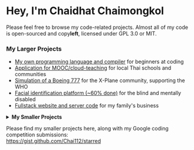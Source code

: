 # Hey, I'm Chaidhat Chaimongkol
Please feel free to browse my code-related projects. Almost all of my code is open-sourced and copy**left**, licensed under GPL 3.0 or MIT.
### My Larger Projects
- [My own programming language and compiler](https://github.com/Chai112/MinC-Compiler) for beginners at coding
- [Application for MOOC/cloud-teaching](https://github.com/Ike-Chai/Laymanns) for local Thai schools and communities
- [Simulation of a Boeing 777](https://github.com/Chai112/Boeing-777-300ER) for the X-Plane community, supporting the WHO
- [Facial identification platform (~60% done)](https://github.com/Chai112/AIFRED) for the blind and mentally disabled
- [Fullstack website and server code](https://github.com/Chai112/Website) for my family's business

<details>
  <summary><b>My Smaller Projects</b></summary>
  - [Simulation of a A320 MCDU Flight Managment System](https://github.com/JonathanOrr/A321Neo-FXPL) for the X-Plane community
  - [3D OpenGL/GLFW simulation](https://github.com/Chai112/ESC) as a fun game and good learning experience
  - [Aircraft Simulation Engine](https://github.com/Chai112/ASE) for the X-Plane community, a wrapper of the X-Plane SDK
  - [3D Cellular automata](https://gist.github.com/Chai112/06480f42c7502c74b52fa76f963269b0) as a cool graphical project, learning Python
</details>

Please find my smaller projects here, along with my Google coding competition submissions:\
https://gist.github.com/Chai112/starred
